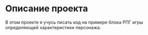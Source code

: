 # Описание проекта
В этом проекте я учусь писать код на примере блока РПГ игры определяющей характеристики персонажа.
